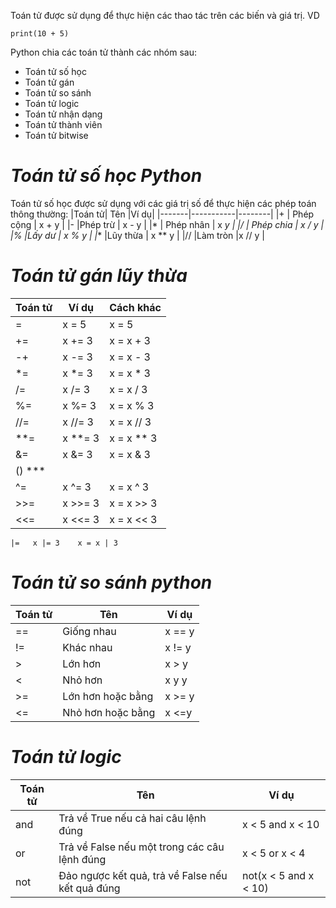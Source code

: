 Toán tử được sử dụng để thực hiện các thao tác trên các biến và giá trị.
VD
```
print(10 + 5)
```
Python chia các toán tử thành các nhóm sau:
- Toán tử số học
- Toán tử gán
- Toán tử so sánh
- Toán tử logic
- Toán tử nhận dạng
- Toán tử thành viên
- Toán tử bitwise

# ***Toán tử số học Python***
Toán tử số học được sử dụng với các giá trị số để thực hiện các phép toán thông thường:
|Toán tử| Tên       |Ví dụ|
|-------|-----------|--------|
|+      | Phép cộng | x + y  |
|-      |Phép trừ   | x - y  |
|*      | Phép nhân | x *y   |
|/      | Phép chia | x / y  |
|%      |Lấy dư     | x % y  |
|**     |Lũy thừa   | x ** y |
|//     |Làm tròn   |x // y  | 

# ***Toán tử gán lũy thừa***
|Toán tử       | Ví dụ              |Cách khác|
|--------------|--------------------|---------------|
|=             | x = 5              |x = 5          |
|+=            |	x += 3          | 	x = x + 3   |
|-+            | x -= 3             |x = x - 3      |
|*=            | x *= 3             | x = x * 3     |
|/=            |x /= 3              | x = x / 3     |
|%=            |x %= 3              | x = x % 3     |
|//=           |x //= 3             |x = x // 3     | 
|**=           | x **= 3            | x = x ** 3    |
|&=            |	x &= 3          | x = x & 3     |
| () ***          |                    |
|^=            | x ^= 3             |x = x ^ 3      |
|>>=           |x >>= 3             |x = x >> 3     |
|<<=           |	x <<= 3         |x = x << 3     |

`|=   x |= 3    x = x | 3`

# ***Toán tử so sánh python***

|Toán tử       | Tên                |Ví dụ|
|--------------|--------------------|---------------|
|==            | Giống nhau         |x == y         |
|!=            | Khác nhau          | 	x != y      |
|>             | Lớn hơn            |x > y          |
|<             | Nhỏ hơn            | x y y         |
|>=            |Lớn hơn hoặc bằng   | x >= y        |
|<=            |Nhỏ hơn hoặc bằng   | x <=y         |

# ***Toán tử logic***

|Toán tử | Tên                                               |Ví dụ|
|--------|---------------------------------------------------|----------------------|
|and     | Trả về True nếu cả hai câu lệnh đúng              |x < 5 and  x < 10     |
|or      | Trả về False nếu một trong các câu lệnh đúng      | 	x < 5 or x < 4      |
|not     | Đảo ngược kết quả, trả về False nếu kết quả đúng  |not(x < 5 and x < 10) |
